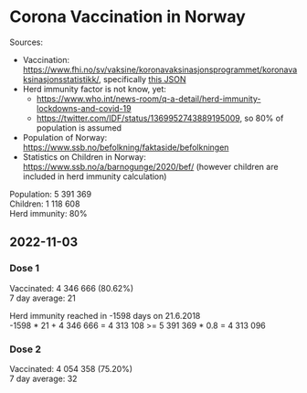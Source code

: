 # Corona Vaccination in Norway

Sources:

- Vaccination: <https://www.fhi.no/sv/vaksine/koronavaksinasjonsprogrammet/koronavaksinasjonsstatistikk/>, specifically [this JSON](https://www.fhi.no/api/chartdata/api/99119)
- Herd immunity factor is not know, yet:
  - <https://www.who.int/news-room/q-a-detail/herd-immunity-lockdowns-and-covid-19>
  - <https://twitter.com/IDF/status/1369952743889195009>, so 80% of population is assumed
- Population of Norway: <https://www.ssb.no/befolkning/faktaside/befolkningen>
- Statistics on Children in Norway: https://www.ssb.no/a/barnogunge/2020/bef/ (however children are included in herd immunity calculation)

Population: 5 391 369  
Children: 1 118 608  
Herd immunity: 80%  

## 2022-11-03

### Dose 1

Vaccinated: 4 346 666 (80.62%)  
7 day average: 21

Herd immunity reached in -1598 days on 21.6.2018  
-1598 * 21 + 4 346 666 = 4 313 108 >= 5 391 369 * 0.8 = 4 313 096

### Dose 2

Vaccinated: 4 054 358 (75.20%)  
7 day average: 32

